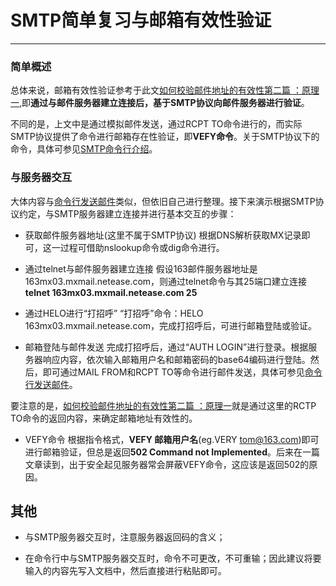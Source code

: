 # SMTP简单复习与邮箱有效性验证

------

### 简单概述

总体来说，邮箱有效性验证参考于此文[如何校验邮件地址的有效性第二篇 ：原理一](https://blog.csdn.net/u011628250/article/details/72895998),即**通过与邮件服务器建立连接后，基于SMTP协议向邮件服务器进行验证**。

不同的是，上文中是通过模拟邮件发送，通过RCPT TO命令进行的，而实际SMTP协议提供了命令进行邮箱存在性验证，即**VEFY命令**。关于SMTP协议下的命令，具体可参见[SMTP命令行介绍](https://blog.csdn.net/mergerly/article/details/17421949)。


### 与服务器交互

大体内容与[命令行发送邮件](https://www.cnblogs.com/fanyong/p/3498670.html)类似，但依旧自己进行整理。接下来演示根据SMTP协议约定，与SMTP服务器建立连接并进行基本交互的步骤：

* 获取邮件服务器地址(这里不属于SMTP协议)
根据DNS解析获取MX记录即可，这一过程可借助nslookup命令或dig命令进行。

* 通过telnet与邮件服务器建立连接
假设163邮件服务器地址是163mx03.mxmail.netease.com，则通过telnet命令与其25端口建立连接**telnet 163mx03.mxmail.netease.com 25**

* 通过HELO进行“打招呼”
“打招呼”命令：HELO 163mx03.mxmail.netease.com，完成打招呼后，可进行邮箱登陆或验证。

* 邮箱登陆与邮件发送
完成打招呼后，通过“AUTH LOGIN”进行登录。根据服务器响应内容，依次输入邮箱用户名和邮箱密码的base64编码进行登陆。然后，即可通过MAIL FROM和RCPT TO等命令进行邮件发送，具体可参见[命令行发送邮件](https://www.cnblogs.com/fanyong/p/3498670.html)。

要注意的是，[如何校验邮件地址的有效性第二篇 ：原理一](https://blog.csdn.net/u011628250/article/details/72895998)就是通过这里的RCTP TO命令的返回内容，来确定邮箱地址有效性的。

* VEFY命令
根据指令格式，**VEFY 邮箱用户名**(eg.VERY tom@163.com)即可进行邮箱验证，但总是返回**502 Command not Implemented**。后来在一篇文章读到，出于安全起见服务器常会屏蔽VEFY命令，这应该是返回502的原因。

## 其他
* 与SMTP服务器交互时，注意服务器返回码的含义；

* 在命令行中与SMTP服务器交互时，命令不可更改，不可重输；因此建议将要输入的内容先写入文档中，然后直接进行粘贴即可。